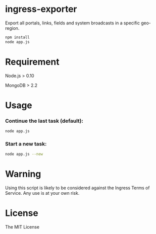 ingress-exporter
========================

Export all portals, links, fields and system broadcasts in a specific geo-region.

```bash
npm install
node app.js
```

# Requirement

Node.js > 0.10

MongoDB > 2.2

# Usage

### Continue the last task (default):

```bash
node app.js
```

### Start a new task:

```bash
node app.js --new
```

# Warning

Using this script is likely to be considered against the Ingress Terms of Service. Any use is at your own risk.

# License

The MIT License